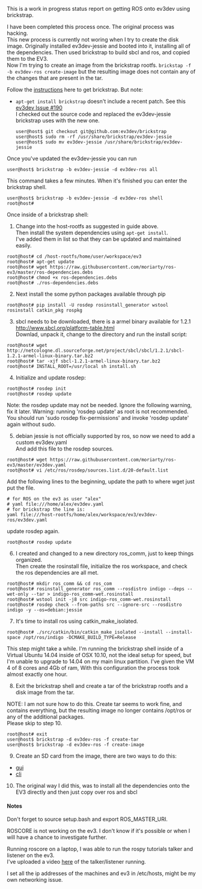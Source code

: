 This is a work in progress status report on getting ROS onto ev3dev using brickstrap.

I have been completed this process once. The original process was hacking. <br>
This new process is currently not woring when I try to create the disk image. Originally installed ev3dev-jessie and booted into it, installing all of the dependencies. Then used brickstrap to build sbcl and ros, and copied them to the EV3.<br>
Now I'm trying to create an image from the brickstrap rootfs. ```brickstap -f -b ev3dev-ros create-image``` but the resulting image does not contain any of the changes that are present in the tar.


Follow the [instructions](https://github.com/ev3dev/ev3dev/wiki/Using-brickstrap-to-cross-compile-and-debug) here to get brickstrap. But note:
  - ```apt-get install brickstrap``` doesn't include a recent patch. See this [ev3dev Issue #190](https://github.com/ev3dev/ev3dev/issues/190) <br>
    I checked out the source code and replaced the ev3dev-jessie brickstrap uses with the new one.
    
    ```
    user@host$ git checkout git@github.com:ev3dev/brickstrap
    user@host$ sudo rm -rf /usr/share/brickstrap/ev3dev-jessie
    user@host$ sudo mv ev3dev-jessie /usr/share/brickstrap/ev3dev-jessie
    ```

Once you've updated the ev3dev-jessie you can run

```
user@host$ brickstrap -b ev3dev-jessie -d ev3dev-ros all
```
This command takes a few minutes. When it's finished you can enter the brickstrap shell.

```
user@host$ brickstrap -b ev3dev-jessie -d ev3dev-ros shell
root@host#
```

Once inside of a brickstrap shell:

1. Change into the host-rootfs as suggested in guide above. <br>
  Then install the system dependencies using ```apt-get install```. <br>
  I've added them in list so that they can be updated and maintained easily. 

  ```
  root@host# cd /host-rootfs/home/user/workspace/ev3
  root@host# apt-get update
  root@host# wget https://raw.githubusercontent.com/moriarty/ros-ev3/master/ros-dependencies.debs
  root@host# chmod +x ros-dependencies.debs
  root@host# ./ros-dependencies.debs
  ```

2. Next install the some python packages available through pip

  ```
  root@host# pip install -U rosdep rosinstall_generator wstool rosinstall catkin_pkg rospkg
  ```
3. sbcl needs to be downloaded, there is a armel binary available for 1.2.1 <br>
  http://www.sbcl.org/platform-table.html <br>
  Downlad, unpack it, change to the directory and run the install script: <br>

  ```
  root@host# wget http://netcologne.dl.sourceforge.net/project/sbcl/sbcl/1.2.1/sbcl-1.2.1-armel-linux-binary.tar.bz2
  root@host# tar -xjf sbcl-1.2.1-armel-linux-binary.tar.bz2 
  root@host# INSTALL_ROOT=/usr/local sh install.sh
  ```

4. Initialize and update rosdep:

  ```
  root@host# rosdep init
  root@host# rosdep update 
  ```
  
  Note: the rosdep update may not be needed.
  Ignore the following warning, fix it later. 
  Warning: running 'rosdep update' as root is not recommended.
  You should run 'sudo rosdep fix-permissions' and invoke 'rosdep update' again without sudo.

  
5. debian jessie is not officially supported by ros, so now we need to add a custom ev3dev.yaml<br>
  And add this file to the rosdep sources.
  
  ```
  root@host# wget https://raw.githubusercontent.com/moriarty/ros-ev3/master/ev3dev.yaml
  root@host# vi /etc/ros/rosdep/sources.list.d/20-default.list
  ```
  
  Add the following lines to the beginning, update the path to where wget just put the file. 
  ```
  # for ROS on the ev3 as user "alex"
  # yaml file:///home/alex/ev3dev.yaml
  # for brickstrap the line is:
  yaml file:///host-rootfs/home/alex/workspace/ev3/ev3dev-ros/ev3dev.yaml
  ```
  
  update rosdep again. 
  ```
  root@host# rosdep update
  ```

6. I created and changed to a new directory ros_comm, just to keep things organized. <br>
  Then create the rosinstall file, initialize the ros workspace, and check the ros dependencies are all met.

  ```
  root@host# mkdir ros_comm && cd ros_com
  root@host# rosinstall_generator ros_comm --rosdistro indigo --deps --wet-only --tar > indigo-ros_comm-wet.rosinstall
  root@host# wstool init -j8 src indigo-ros_comm-wet.rosinstall
  root@host# rosdep check --from-paths src --ignore-src --rosdistro indigo -y --os=debian:jessie
  ```

7. It's time to install ros using catkin_make_isolated.

  ```
  root@host# ./src/catkin/bin/catkin_make_isolated --install --install-space /opt/ros/indigo -DCMAKE_BUILD_TYPE=Release
  ```
  
  This step might take a while. I'm running the brickstrap shell inside of a Virtual Ubuntu 14.04 inside of OSX 10.10, not the ideal setup for speed, but I'm unable to upgrade to 14.04 on my main linux partition. I've given the VM 4 of 8 cores and 4Gb of ram, With this configuration the process took almost exactly one hour. 

8. Exit the brickstrap shell and create a tar of the brickstrap rootfs and a disk image from the tar.
  
  NOTE: I am not sure how to do this. Create tar seems to work fine, and contains everything, but the resulting image no longer contains /opt/ros or any of the additional packages. <br>
  Please skip to step 10. 

  ```
  root@host# exit
  user@host$ brickstrap -d ev3dev-ros -f create-tar
  user@host$ brickstrap -d ev3dev-ros -f create-image
  ```
  

9. Create an SD card from the image, there are two ways to do this:<br>
  - [gui](http://www.ev3dev.org/docs/tutorials/writing-sd-card-image-ubuntu-disk-image-writer/)
  - [cli](http://www.ev3dev.org/docs/tutorials/writing-sd-card-image-linux-command-line/)

10. The original way I did this, was to install all the dependencies onto the EV3 directly and then just copy over ros and sbcl 

#### Notes

Don't forget to source setup.bash and export ROS_MASTER_URI.

ROSCORE is not working on the ev3. I don't know if it's possible or when I will have a chance to investigate further. 

Running roscore on a laptop, I was able to run the rospy tutorials talker and listener on the ev3. <br>
I've uploaded a video [here](http://youtu.be/ZgA7DgbuVEs) of the talker/listener running.

I set all the ip addresses of the machines and ev3 in /etc/hosts, might be my own networking issue.


